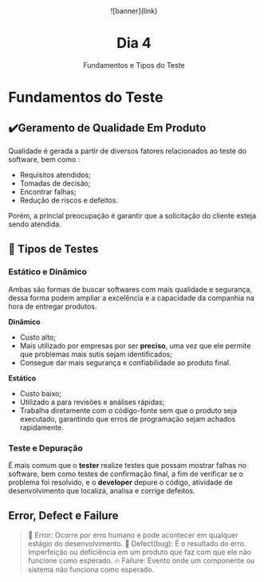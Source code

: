 <div align="center">
    ![banner](link)
    <h1> Dia 4 </h1>
    <p>Fundamentos e Tipos do Teste</p>
</div>

# Fundamentos do Teste

## ✔️Geramento de Qualidade Em Produto
Qualidade é gerada a partir de diversos fatores relacionados ao teste do software, bem como :
- Requisitos atendidos;
- Tomadas de decisão;
- Encontrar falhas;
- Redução de riscos e defeitos.

 Porém, a princial preocupação é garantir que a solicitação do cliente esteja sendo atendida.

 ## 🔎 Tipos de Testes

 ### Estático e Dinâmico 
 Ambas são formas de buscar softwares com mais qualidade e segurança, dessa forma podem ampliar a excelência e a capacidade da companhia na hora de entregar produtos.

 **Dinâmico**
 - Custo alto;
 - Mais utilizado por empresas por ser **preciso**, uma vez que ele permite que problemas mais sutis sejam identificados;
 - Consegue dar mais segurança e confiabilidade ao produto final.

 **Estático**
 - Custo baixo;
 - Utilizado a para revisões e análises rápidas;
 - Trabalha diretamente com o código-fonte sem que o produto seja executado, garantindo que erros de programação sejam achados rapidamente.
 
 ### Teste e Depuração
 É mais comum que o **tester** realize testes que possam mostrar falhas no software, bem como testes de confirmação final, a fim de verificar se o problema foi resolvido, e o **developer** depure o código, atividade de desenvolvimento que localiza, analisa e corrige defeitos.

 ## Error, Defect e Failure
 >🚫 Error: Ocorre por erro humano e pode acontecer em qualquer estágio do desenvolvimento.
 >🐞 Defect(bug):  É o resultado do erro. Imperfeição ou deficiência em um produto que faz com que ele não funcione como esperado.
 >🔥 Failure: Evento onde um componente ou sistema não funciona como esperado.
